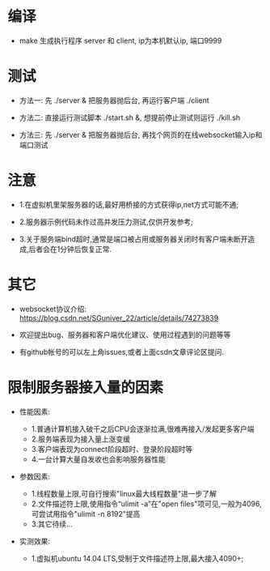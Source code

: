 # 编译

* make 生成执行程序 server 和 client, ip为本机默认ip, 端口9999

# 测试

* 方法一: 先 ./server & 把服务器抛后台, 再运行客户端 ./client

* 方法二: 直接运行测试脚本 ./start.sh &, 想提前停止测试则运行 ./kill.sh

* 方法三: 先 ./server & 把服务器抛后台, 再找个网页的在线websocket输入ip和端口测试

# 注意

* 1.在虚拟机里架服务器的话,最好用桥接的方式获得ip,net方式可能不通;

* 2.服务器示例代码未作过高并发压力测试,仅供开发参考;

* 3.关于服务端bind超时,通常是端口被占用或服务器关闭时有客户端未断开造成,后者会在1分钟后恢复正常.

# 其它

* websocket协议介绍: https://blog.csdn.net/SGuniver_22/article/details/74273839

* 欢迎提出bug、服务器和客户端优化建议、使用过程遇到的问题等等

* 有github帐号的可以左上角issues,或者上面csdn文章评论区提问.

# 限制服务器接入量的因素

* 性能因素:
  * 1.普通计算机接入破千之后CPU会逐渐拉满,很难再接入/发起更多客户端
  * 2.服务端表现为接入量上涨变缓
  * 3.客户端表现为connect阶段超时、登录阶段超时等
  * 4.一台计算大量自发收也会影响服务器性能

* 参数因素:
  * 1.线程数量上限,可自行搜索"linux最大线程数量"进一步了解
  * 2.文件描述符上限,使用指令“ulimit -a”在"open files"项可见,一般为4096,可尝试用指令"ulimit -n 8192"提高
  * 3.其它待续...

* 实测效果:
  * 1.虚拟机ubuntu 14.04 LTS,受制于文件描述符上限,最大接入4090+;
